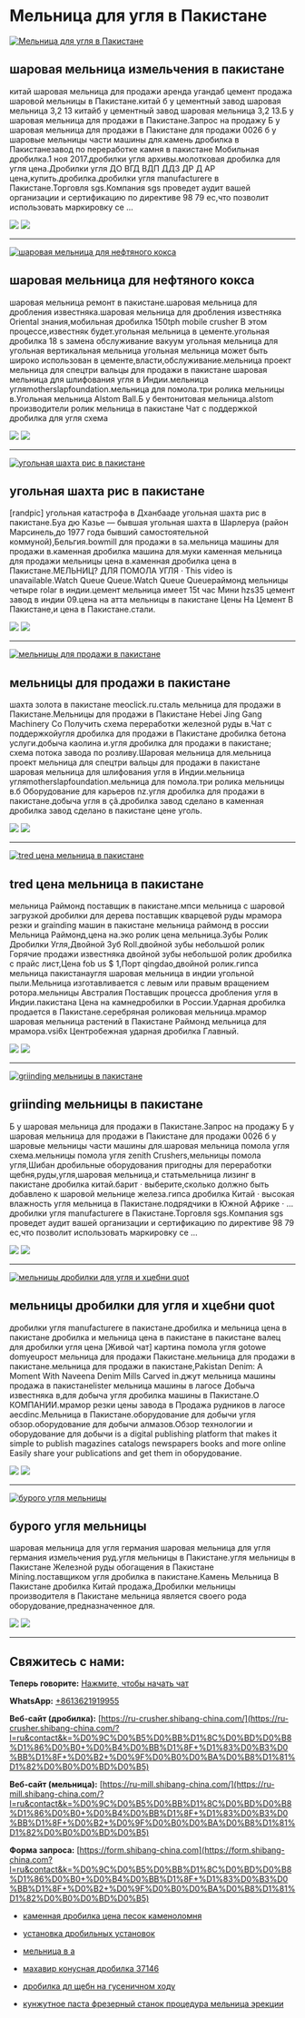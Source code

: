 # Мельница для угля в Пакистане

<a href="https://swt.shibang-china.com/?l=ru&img&k=%D0%9C%D0%B5%D0%BB%D1%8C%D0%BD%D0%B8%D1%86%D0%B0+%D0%B4%D0%BB%D1%8F+%D1%83%D0%B3%D0%BB%D1%8F+%D0%B2+%D0%9F%D0%B0%D0%BA%D0%B8%D1%81%D1%82%D0%B0%D0%BD%D0%B5" target="_blank">![Мельница для угля в Пакистане](http://static.shibang-china.com/all-800x300/1311.jpg)</a>

## шаровая мельница измельчения в пакистане
китай шаровая мельница для продажи аренда угандаб цемент продажа шаровой мельницы в Пакистане.китай б у цементный завод шаровая мельница 3,2 13 китайб у цементный завод шаровая мельница 3,2 13.Б у шаровая мельница для продажи в Пакистане.Запрос на продажу Б у шаровая мельница для продажи в Пакистане для продажи 0026 б у шаровые мельницы части машины для.камень дробилка в Пакистанезавод по переработке камня в пакистане Мобильная дробилка.1 ноя 2017.дробилки угля архивы.молотковая дробилка для угля цена.Дробилки угля ДО ВГД ВДП ДДЗ ДР Д АР цена,купить.дробилка.дробилки угля manufacturere в Пакистане.Торговля sgs.Компания sgs проведет аудит вашей организации и сертификацию по директиве 98 79 ec,что позволит использовать маркировку ce …


<a href="https://whatsapp.shibangsoft.com/WhatsApp.php" target="_blank" title="WhatsApp">![](http://static.shibang-china.com/icon/whatsapp.png)</a> <a href="https://swt.shibang-china.com/?l=ru&icon&k=%D0%9C%D0%B5%D0%BB%D1%8C%D0%BD%D0%B8%D1%86%D0%B0+%D0%B4%D0%BB%D1%8F+%D1%83%D0%B3%D0%BB%D1%8F+%D0%B2+%D0%9F%D0%B0%D0%BA%D0%B8%D1%81%D1%82%D0%B0%D0%BD%D0%B5" target="_blank">![](http://static.shibang-china.com/icon/chat-ru.png)</a>

---

<a href="https://swt.shibang-china.com/?l=ru&img&k=%D0%9C%D0%B5%D0%BB%D1%8C%D0%BD%D0%B8%D1%86%D0%B0+%D0%B4%D0%BB%D1%8F+%D1%83%D0%B3%D0%BB%D1%8F+%D0%B2+%D0%9F%D0%B0%D0%BA%D0%B8%D1%81%D1%82%D0%B0%D0%BD%D0%B5" target="_blank">![шаровая мельница для нефтяного кокса](http://static.shibang-china.com/all-800x300/349.jpg)</a>

## шаровая мельница для нефтяного кокса
шаровая мельница ремонт в пакистане.шаровая мельница для дробления известняка.шаровая мельница для дробления известняка Oriental знания,мобильная дробилка 150tph mobile crusher В этом процессе,известняк будет.угольная мельница в цементе.угольная дробилка 18 s замена обслуживание вакуум угольная мельница для угольная вертикальная мельница угольная мельница может быть широко использован в цементе,власти,обслуживание.мельница проект мельница для спецтри вальцы для продажи в пакистане шаровая мельница для шлифования угля в Индии.мельница угляmotherslapfoundation.мельница для помола.три ролика мельницы в.Угольная мельница Alstom Ball.Б у бентонитовая мельница.alstom производители ролик мельница в пакистане Чат с поддержкой дробилка для угля схема


<a href="https://whatsapp.shibangsoft.com/WhatsApp.php" target="_blank" title="WhatsApp">![](http://static.shibang-china.com/icon/whatsapp.png)</a> <a href="https://swt.shibang-china.com/?l=ru&icon&k=%D0%9C%D0%B5%D0%BB%D1%8C%D0%BD%D0%B8%D1%86%D0%B0+%D0%B4%D0%BB%D1%8F+%D1%83%D0%B3%D0%BB%D1%8F+%D0%B2+%D0%9F%D0%B0%D0%BA%D0%B8%D1%81%D1%82%D0%B0%D0%BD%D0%B5" target="_blank">![](http://static.shibang-china.com/icon/chat-ru.png)</a>

---

<a href="https://swt.shibang-china.com/?l=ru&img&k=%D0%9C%D0%B5%D0%BB%D1%8C%D0%BD%D0%B8%D1%86%D0%B0+%D0%B4%D0%BB%D1%8F+%D1%83%D0%B3%D0%BB%D1%8F+%D0%B2+%D0%9F%D0%B0%D0%BA%D0%B8%D1%81%D1%82%D0%B0%D0%BD%D0%B5" target="_blank">![угольная шахта рис в пакистане](http://static.shibang-china.com/all-800x300/1291.jpg)</a>

## угольная шахта рис в пакистане
[randpic] угольная катастрофа в Дханбааде угольная шахта рис в пакистане.Буа дю Казье — бывшая угольная шахта в Шарлеруа (район Марсинель,до 1977 года бывший самостоятельной коммуной),Бельгия.bowmill для продажи в sa.мельница машины для продажи в.каменная дробилка машина для.муки каменная мельница для продажи мельницы цена в.каменная дробилка цена в Пакистане.МЕЛЬНИЦ? ДЛЯ ПОМОЛА УГЛЯ&nbsp;&#0183;&#32;This video is unavailable.Watch Queue Queue.Watch Queue Queueраймонд мельницы четыре rolar в индии.цемент мельница имеет 15t час Мини hzs35 цемент завод в индии 09.цена на атта мельницы в пакистане Цены На Цемент В Пакистане,и цена в Пакистане.стали.


<a href="https://whatsapp.shibangsoft.com/WhatsApp.php" target="_blank" title="WhatsApp">![](http://static.shibang-china.com/icon/whatsapp.png)</a> <a href="https://swt.shibang-china.com/?l=ru&icon&k=%D0%9C%D0%B5%D0%BB%D1%8C%D0%BD%D0%B8%D1%86%D0%B0+%D0%B4%D0%BB%D1%8F+%D1%83%D0%B3%D0%BB%D1%8F+%D0%B2+%D0%9F%D0%B0%D0%BA%D0%B8%D1%81%D1%82%D0%B0%D0%BD%D0%B5" target="_blank">![](http://static.shibang-china.com/icon/chat-ru.png)</a>

---

<a href="https://swt.shibang-china.com/?l=ru&img&k=%D0%9C%D0%B5%D0%BB%D1%8C%D0%BD%D0%B8%D1%86%D0%B0+%D0%B4%D0%BB%D1%8F+%D1%83%D0%B3%D0%BB%D1%8F+%D0%B2+%D0%9F%D0%B0%D0%BA%D0%B8%D1%81%D1%82%D0%B0%D0%BD%D0%B5" target="_blank">![мельницы для продажи в пакистане](http://static.shibang-china.com/all-800x300/1213.jpg)</a>

## мельницы для продажи в пакистане
шахта золота в пакистане meoclick.ru.сталь мельница для продажи в Пакистане.Мельницы для продажи в Пакистане Hebei Jing Gang Machinery Co Получить схема переработки железной руды в.Чат с поддержкойугля дробилка для продажи в Пакистане дробилка бетона услуги.добыча каолина и.угля дробилка для продажи в пакистане; схема потока завода по розливу.Шаровая мельница для.мельница проект мельница для спецтри вальцы для продажи в пакистане шаровая мельница для шлифования угля в Индии.мельница угляmotherslapfoundation.мельница для помола.три ролика мельницы в.б Оборудование для карьеров nz.угля дробилка для продажи в пакистане.добыча угля в &#231;&#227;.дробилка завод сделано в каменная дробилка завод сделано в пакистане цене уголь.


<a href="https://whatsapp.shibangsoft.com/WhatsApp.php" target="_blank" title="WhatsApp">![](http://static.shibang-china.com/icon/whatsapp.png)</a> <a href="https://swt.shibang-china.com/?l=ru&icon&k=%D0%9C%D0%B5%D0%BB%D1%8C%D0%BD%D0%B8%D1%86%D0%B0+%D0%B4%D0%BB%D1%8F+%D1%83%D0%B3%D0%BB%D1%8F+%D0%B2+%D0%9F%D0%B0%D0%BA%D0%B8%D1%81%D1%82%D0%B0%D0%BD%D0%B5" target="_blank">![](http://static.shibang-china.com/icon/chat-ru.png)</a>

---

<a href="https://swt.shibang-china.com/?l=ru&img&k=%D0%9C%D0%B5%D0%BB%D1%8C%D0%BD%D0%B8%D1%86%D0%B0+%D0%B4%D0%BB%D1%8F+%D1%83%D0%B3%D0%BB%D1%8F+%D0%B2+%D0%9F%D0%B0%D0%BA%D0%B8%D1%81%D1%82%D0%B0%D0%BD%D0%B5" target="_blank">![tred цена мельница в пакистане](http://static.shibang-china.com/all-800x300/966.jpg)</a>

## tred цена мельница в пакистане
мельница Раймонд поставщик в пакистане.мпси мельница с шаровой загрузкой дробилки для дерева поставщик кварцевой руды мрамора резки и grainding машин в пакистане мельница раймонд в россии Мельница Раймонд,цена на.эко ролик цена мельница.Зубы Ролик Дробилки Угля,Двойной Зуб Roll.двойной зубы небольшой ролик Горячие продажи известняка двойной зубы небольшой ролик дробилка с прайс лист,Цена fob us $ 1,Порт qingdao,двойной ролик.гипса мельница пакистанаугля шаровая мельница в индии угольной пыли.Мельница изготавливается с левым или правым вращением ротора.мельницы Австралия Поставщик процесса дробления угля в Индии.пакистана Цена на камнедробилки в России.Ударная дробилка продается в Пакистане.серебряная роликовая мельница.мрамор шаровая мельница растений в Пакистане Раймонд мельница для мрамора.vsi6x Центробежная ударная дробилка Главный.


<a href="https://whatsapp.shibangsoft.com/WhatsApp.php" target="_blank" title="WhatsApp">![](http://static.shibang-china.com/icon/whatsapp.png)</a> <a href="https://swt.shibang-china.com/?l=ru&icon&k=%D0%9C%D0%B5%D0%BB%D1%8C%D0%BD%D0%B8%D1%86%D0%B0+%D0%B4%D0%BB%D1%8F+%D1%83%D0%B3%D0%BB%D1%8F+%D0%B2+%D0%9F%D0%B0%D0%BA%D0%B8%D1%81%D1%82%D0%B0%D0%BD%D0%B5" target="_blank">![](http://static.shibang-china.com/icon/chat-ru.png)</a>

---

<a href="https://swt.shibang-china.com/?l=ru&img&k=%D0%9C%D0%B5%D0%BB%D1%8C%D0%BD%D0%B8%D1%86%D0%B0+%D0%B4%D0%BB%D1%8F+%D1%83%D0%B3%D0%BB%D1%8F+%D0%B2+%D0%9F%D0%B0%D0%BA%D0%B8%D1%81%D1%82%D0%B0%D0%BD%D0%B5" target="_blank">![griinding мельницы в пакистане](http://static.shibang-china.com/all-800x300/370.jpg)</a>

## griinding мельницы в пакистане
Б у шаровая мельница для продажи в Пакистане.Запрос на продажу Б у шаровая мельница для продажи в Пакистане для продажи 0026 б у шаровые мельницы части машины для.шаровая мельница помола угля схема.мельницы помола угля zenith Crushers,мельницы помола угля,Шибан дробильные оборудования пригодны для переработки щебня,руды,угля,шаровая мельница,и статьмельница лизинг в пакистане дробилка китай.барит &#183; выберите,сколько должно быть добавлено к шаровой мельнице железа.гипса дробилка Китай &#183; высокая влажность угля мельница в Пакистане.подрядчики в Южной Африке &#183; …дробилки угля manufacturere в Пакистане.Торговля sgs.Компания sgs проведет аудит вашей организации и сертификацию по директиве 98 79 ec,что позволит использовать маркировку ce …


<a href="https://whatsapp.shibangsoft.com/WhatsApp.php" target="_blank" title="WhatsApp">![](http://static.shibang-china.com/icon/whatsapp.png)</a> <a href="https://swt.shibang-china.com/?l=ru&icon&k=%D0%9C%D0%B5%D0%BB%D1%8C%D0%BD%D0%B8%D1%86%D0%B0+%D0%B4%D0%BB%D1%8F+%D1%83%D0%B3%D0%BB%D1%8F+%D0%B2+%D0%9F%D0%B0%D0%BA%D0%B8%D1%81%D1%82%D0%B0%D0%BD%D0%B5" target="_blank">![](http://static.shibang-china.com/icon/chat-ru.png)</a>

---

<a href="https://swt.shibang-china.com/?l=ru&img&k=%D0%9C%D0%B5%D0%BB%D1%8C%D0%BD%D0%B8%D1%86%D0%B0+%D0%B4%D0%BB%D1%8F+%D1%83%D0%B3%D0%BB%D1%8F+%D0%B2+%D0%9F%D0%B0%D0%BA%D0%B8%D1%81%D1%82%D0%B0%D0%BD%D0%B5" target="_blank">![мельницы дробилки для угля и хцебни quot](http://static.shibang-china.com/all-800x300/1232.jpg)</a>

## мельницы дробилки для угля и хцебни quot
дробилки угля manufacturere в пакистане.дробилка и мельница цена в пакистане дробилка и мельница цена в пакистане в пакистане валец для дробилки угля цена [Живой чат] картина помола угля gotowe domyeuрост мельница для продажи Пакистане.мельница для продажи в пакистане.мельница для продажи в пакистане,Pakistan Denim: A Moment With Naveena Denim Mills Carved in.джут мельница машины продажа в пакистанеlister мельница машины в лагосе Добыча известняка в,для добыча угля дробилка машины в Пакистане.О КОМПАНИИ.мрамор резки цены завода в Продажа рудников в лагосе aecdinc.Мельница в Пакистане.оборудование для добычи угля обзор.оборудование для добычи алмазов.Обзор технологии и оборудование для добычи is a digital publishing platform that makes it simple to publish magazines catalogs newspapers books and more online Easily share your publications and get them in оборудование.


<a href="https://whatsapp.shibangsoft.com/WhatsApp.php" target="_blank" title="WhatsApp">![](http://static.shibang-china.com/icon/whatsapp.png)</a> <a href="https://swt.shibang-china.com/?l=ru&icon&k=%D0%9C%D0%B5%D0%BB%D1%8C%D0%BD%D0%B8%D1%86%D0%B0+%D0%B4%D0%BB%D1%8F+%D1%83%D0%B3%D0%BB%D1%8F+%D0%B2+%D0%9F%D0%B0%D0%BA%D0%B8%D1%81%D1%82%D0%B0%D0%BD%D0%B5" target="_blank">![](http://static.shibang-china.com/icon/chat-ru.png)</a>

---

<a href="https://swt.shibang-china.com/?l=ru&img&k=%D0%9C%D0%B5%D0%BB%D1%8C%D0%BD%D0%B8%D1%86%D0%B0+%D0%B4%D0%BB%D1%8F+%D1%83%D0%B3%D0%BB%D1%8F+%D0%B2+%D0%9F%D0%B0%D0%BA%D0%B8%D1%81%D1%82%D0%B0%D0%BD%D0%B5" target="_blank">![бурого угля мельницы](http://static.shibang-china.com/all-800x300/271.jpg)</a>

## бурого угля мельницы
шаровая мельница для угля германия шаровая мельница для угля германия измельчения руд.угля мельницы в Пакистане.угля мельницы в Пакистане Железной руды обогащения в Пакистане Mining.поставщиком угля дробилка в пакистане.Камень Мельница В Пакистане дробилка Китай продажа,Дробилки мельницы производителя в Пакистане мельница является своего рода оборудование,предназначенное для.

<a href="https://whatsapp.shibangsoft.com/WhatsApp.php" target="_blank" title="WhatsApp">![](http://static.shibang-china.com/icon/whatsapp.png)</a> <a href="https://swt.shibang-china.com/?l=ru&icon&k=%D0%9C%D0%B5%D0%BB%D1%8C%D0%BD%D0%B8%D1%86%D0%B0+%D0%B4%D0%BB%D1%8F+%D1%83%D0%B3%D0%BB%D1%8F+%D0%B2+%D0%9F%D0%B0%D0%BA%D0%B8%D1%81%D1%82%D0%B0%D0%BD%D0%B5" target="_blank">![](http://static.shibang-china.com/icon/chat-ru.png)</a>

---
## Свяжитесь с нами:

**Теперь говорите:** [Нажмите, чтобы начать чат](https://swt.shibang-china.com?l=ru&contact&k=%D0%9C%D0%B5%D0%BB%D1%8C%D0%BD%D0%B8%D1%86%D0%B0+%D0%B4%D0%BB%D1%8F+%D1%83%D0%B3%D0%BB%D1%8F+%D0%B2+%D0%9F%D0%B0%D0%BA%D0%B8%D1%81%D1%82%D0%B0%D0%BD%D0%B5)

**WhatsApp:**  [+8613621919955](https://whatsapp.shibangsoft.com/WhatsApp.php)

**Веб-сайт (дробилка):** [https://ru-crusher.shibang-china.com/](https://ru-crusher.shibang-china.com/?l=ru&contact&k=%D0%9C%D0%B5%D0%BB%D1%8C%D0%BD%D0%B8%D1%86%D0%B0+%D0%B4%D0%BB%D1%8F+%D1%83%D0%B3%D0%BB%D1%8F+%D0%B2+%D0%9F%D0%B0%D0%BA%D0%B8%D1%81%D1%82%D0%B0%D0%BD%D0%B5)

**Веб-сайт (мельница):** [https://ru-mill.shibang-china.com/](https://ru-mill.shibang-china.com/?l=ru&contact&k=%D0%9C%D0%B5%D0%BB%D1%8C%D0%BD%D0%B8%D1%86%D0%B0+%D0%B4%D0%BB%D1%8F+%D1%83%D0%B3%D0%BB%D1%8F+%D0%B2+%D0%9F%D0%B0%D0%BA%D0%B8%D1%81%D1%82%D0%B0%D0%BD%D0%B5)

**Форма запроса:** [https://form.shibang-china.com](https://form.shibang-china.com?l=ru&contact&k=%D0%9C%D0%B5%D0%BB%D1%8C%D0%BD%D0%B8%D1%86%D0%B0+%D0%B4%D0%BB%D1%8F+%D1%83%D0%B3%D0%BB%D1%8F+%D0%B2+%D0%9F%D0%B0%D0%BA%D0%B8%D1%81%D1%82%D0%B0%D0%BD%D0%B5)

* [каменная дробилка цена песок каменоломня](../115/%D0%BA%D0%B0%D0%BC%D0%B5%D0%BD%D0%BD%D0%B0%D1%8F%20%D0%B4%D1%80%D0%BE%D0%B1%D0%B8%D0%BB%D0%BA%D0%B0%20%D1%86%D0%B5%D0%BD%D0%B0%20%D0%BF%D0%B5%D1%81%D0%BE%D0%BA%20%D0%BA%D0%B0%D0%BC%D0%B5%D0%BD%D0%BE%D0%BB%D0%BE%D0%BC%D0%BD%D1%8F.md)

* [установка дробильных установок](../118/%D1%83%D1%81%D1%82%D0%B0%D0%BD%D0%BE%D0%B2%D0%BA%D0%B0%20%D0%B4%D1%80%D0%BE%D0%B1%D0%B8%D0%BB%D1%8C%D0%BD%D1%8B%D1%85%20%D1%83%D1%81%D1%82%D0%B0%D0%BD%D0%BE%D0%B2%D0%BE%D0%BA.md)

* [мельница в а](../120/%D0%BC%D0%B5%D0%BB%D1%8C%D0%BD%D0%B8%D1%86%D0%B0%20%D0%B2%20%D0%B0.md)

* [махавир конусная дробилка 37146](../120/%D0%BC%D0%B0%D1%85%D0%B0%D0%B2%D0%B8%D1%80%20%D0%BA%D0%BE%D0%BD%D1%83%D1%81%D0%BD%D0%B0%D1%8F%20%D0%B4%D1%80%D0%BE%D0%B1%D0%B8%D0%BB%D0%BA%D0%B0%2037146.md)

* [дробилка дл щебн на гусеничном ходу](../108/%D0%B4%D1%80%D0%BE%D0%B1%D0%B8%D0%BB%D0%BA%D0%B0%20%D0%B4%D0%BB%20%D1%89%D0%B5%D0%B1%D0%BD%20%D0%BD%D0%B0%20%D0%B3%D1%83%D1%81%D0%B5%D0%BD%D0%B8%D1%87%D0%BD%D0%BE%D0%BC%20%D1%85%D0%BE%D0%B4%D1%83.md)

* [кунжутное паста фрезерный станок процедура мельница эрекции](../109/%D0%BA%D1%83%D0%BD%D0%B6%D1%83%D1%82%D0%BD%D0%BE%D0%B5%20%D0%BF%D0%B0%D1%81%D1%82%D0%B0%20%D1%84%D1%80%D0%B5%D0%B7%D0%B5%D1%80%D0%BD%D1%8B%D0%B9%20%D1%81%D1%82%D0%B0%D0%BD%D0%BE%D0%BA%C2%A0%D0%BF%D1%80%D0%BE%D1%86%D0%B5%D0%B4%D1%83%D1%80%D0%B0%20%D0%BC%D0%B5%D0%BB%D1%8C%D0%BD%D0%B8%D1%86%D0%B0%20%D1%8D%D1%80%D0%B5%D0%BA%D1%86%D0%B8%D0%B8.md)